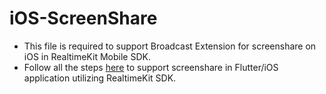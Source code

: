 # iOS-ScreenShare

- This file is required to support Broadcast Extension for screenshare on iOS in RealtimeKit Mobile SDK.
- Follow all the steps [here](https://docs.dyte.io/flutter-core/local-user/screen-share-iOS-guide) to support screenshare in Flutter/iOS application utilizing RealtimeKit SDK. 
